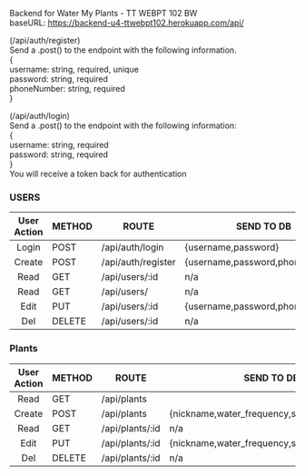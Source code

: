 Backend for Water My Plants - TT WEBPT 102 BW <br/>
baseURL: https://backend-u4-ttwebpt102.herokuapp.com/api/


(/api/auth/register)<br/>
Send a .post() to the endpoint with the following information.<br/>
{<br/>
username: string, required, unique<br/>
password: string, required<br/>
phoneNumber: string, required<br/>
}<br/>

(/api/auth/login)<br/>
Send a .post() to the endpoint with the following information:<br/>
{<br/>
username: string, required<br/>
password: string, required<br/>
}<br/>
You will receive a token back for authentication<br/>

### USERS

| User Action | METHOD | ROUTE              | SEND TO DB                      |
| :---------: | ------ | ------------------ | ------------------------------- |
|    Login    | POST   | /api/auth/login    | {username,password}             |
|   Create    | POST   | /api/auth/register | {username,password,phoneNumber} |
|    Read     | GET    | /api/users/:id     | n/a                             |
|    Read     | GET    | /api/users/        | n/a                             |
|    Edit     | PUT    | /api/users/:id     | {username,password,phoneNumber} |
|     Del     | DELETE | /api/users/:id     | n/a                             |

### Plants

| User Action | METHOD | ROUTE           | SEND TO DB                                    |
| :---------: | ------ | --------------- | --------------------------------------------- |
|    Read     | GET    | /api/plants     |
|   Create    | POST   | /api/plants     | {nickname,water_frequency,species_id,user_id} |
|    Read     | GET    | /api/plants/:id | n/a                                           |
|    Edit     | PUT    | /api/plants/:id | {nickname,water_frequency,species_id,user_id} |
|     Del     | DELETE | /api/plants/:id | n/a                                           |
